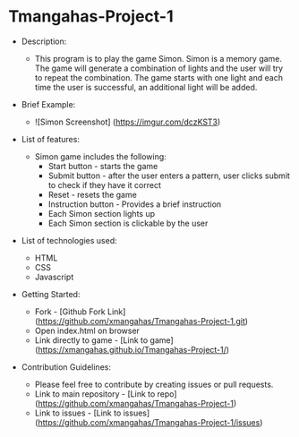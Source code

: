 # Tmangahas-Project-1

* Description:
    * This program is to play the game Simon.  Simon is a memory game.  The game will generate a combination of lights and the user will try to repeat the combination.  The game starts with one light and each time the user is successful, an additional light will be added.

* Brief Example:
    * ![Simon Screenshot] (https://imgur.com/dczKST3)

* List of features:
    * Simon game includes the following:
        * Start button - starts the game
        * Submit button - after the user enters a pattern, user clicks submit to check if they have it correct
        * Reset - resets the game
        * Instruction button -  Provides a brief instruction
        * Each Simon section lights up
        * Each Simon section is clickable by the user

* List of technologies used:
    * HTML
    * CSS
    * Javascript

* Getting Started:
    * Fork - [Github Fork Link] (https://github.com/xmangahas/Tmangahas-Project-1.git)
    * Open index.html on browser
    * Link directly to game - [Link to game] (https://xmangahas.github.io/Tmangahas-Project-1/)

* Contribution Guidelines:
    * Please feel free to contribute by creating issues or pull requests.
    * Link to main repository - [Link to repo] (https://github.com/xmangahas/Tmangahas-Project-1)
    * Link to issues - [Link to issues] (https://github.com/xmangahas/Tmangahas-Project-1/issues)
